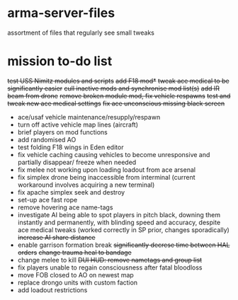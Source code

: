 # arma-server-files
 assortment of files that regularly see small tweaks

# mission to-do list
~~test USS Nimitz modules and scripts~~
~~add F18 mod*~~
~~tweak ace medical to be significantly easier~~
~~cull inactive mods and synchronise mod list(s)~~
~~add IR beam from drone~~
~~remove broken module mod, fix vehicle respawns~~
~~test and tweak new ace medical settings~~
~~fix ace unconscious missing black screen~~
- ace/usaf vehicle maintenance/resupply/respawn
- turn off active vehicle map lines (aircraft)
- brief players on mod functions
- add randomised AO
- test folding F18 wings in Eden editor
- fix vehicle caching causing vehicles to become unresponsive and partially disappear/ freeze when needed
- fix melee not working upon loading loadout from ace arsenal
- fix simplex drone being inaccessible from interminal (current workaround involves acquiring a new terminal)
- fix apache simplex seek and destroy
- set-up ace fast rope
- remove hovering ace name-tags
- investigate AI being able to spot players in pitch black, downing them instantly and permanently, with blinding speed and accuracy, despite ace medical tweaks (worked correctly in SP prior, changes sporadically)
~~increase AI share distance~~
- enable garrison formation break
~~significantly decrese time between HAL orders~~
~~change trauma heal to bandage~~
- change melee to kill
~~DUI HUD: remove nametags and group list~~
- fix players unable to regain consciousness after fatal bloodloss
- move FOB closed to AO on newest map
- replace drongo units with custom faction
- add loadout restrictions
